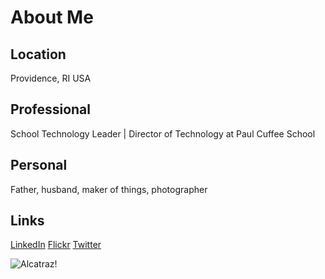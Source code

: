 # About Me

## Location
Providence, RI USA 

## Professional
School Technology Leader | Director of Technology at Paul Cuffee School

## Personal
Father, husband, maker of things, photographer

## Links
[LinkedIn](https://www.linkedin.com/in/benjaminharris/)
[Flickr](https://www.flickr.com/photos/benshead/)
[Twitter](https://twitter.com/benshead)

![Alcatraz!](https://farm5.static.flickr.com/4669/38870572175_9a4ab24984_z.jpg")
